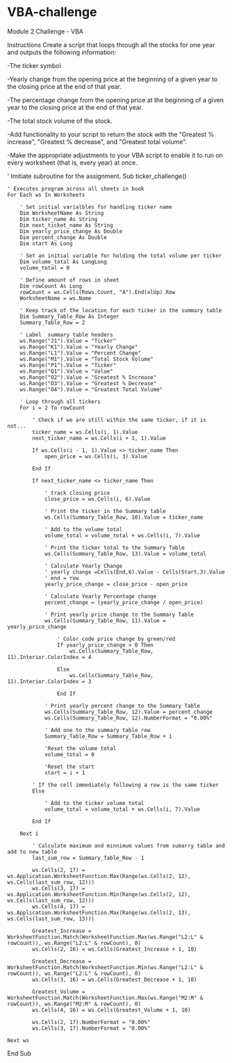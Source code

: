 # VBA-challenge
Module 2 Challenge - VBA

Instructions
Create a script that loops through all the stocks for one year and outputs the following information:

-The ticker symbol

-Yearly change from the opening price at the beginning of a given year to the closing price at the end of that year.

-The percentage change from the opening price at the beginning of a given year to the closing price at the end of that year.

-The total stock volume of the stock.

-Add functionality to your script to return the stock with the "Greatest % increase", "Greatest % decrease", and "Greatest total volume".

-Make the appropriate adjustments to your VBA script to enable it to run on every worksheet (that is, every year) at once.


' Imitiate subroutine for the assignment.
Sub ticker_challenge()


    ' Executes program across all sheets in book
    For Each ws In Worksheets
        
        ' Set initial varialbles for handling ticker name
        Dim WorksheetName As String
        Dim ticker_name As String
        Dim next_ticket_name As String
        Dim yearly_price_change As Double
        Dim percent_change As Double
        Dim start As Long
        
        ' Set an initial variable for holding the total volume per ticker
        Dim volume_total As LongLong
        volume_total = 0
        
        ' Define amount of rows in sheet
        Dim rowCount As Long
        rowCount = ws.Cells(Rows.Count, "A").End(xlUp).Row
        WorksheetName = ws.Name
        
        ' Keep track of the location for each ticker in the summary table
        Dim Summary_Table_Row As Integer
        Summary_Table_Row = 2
        
        ' Label  summary table headers
        ws.Range("J1").Value = "Ticker"
        ws.Range("K1").Value = "Yearly Change"
        ws.Range("L1").Value = "Percent Change"
        ws.Range("M1").Value = "Total Stock Volume"
        ws.Range("P1").Value = "Ticker"
        ws.Range("Q1").Value = "Value"
        ws.Range("O2").Value = "Greatest % Increase"
        ws.Range("O3").Value = "Greatest % Decrease"
        ws.Range("O4").Value = "Greatest Total Volume"
        
        ' Loop through all tickers
        For i = 2 To rowCount
            
            ' Check if we are still within the same ticker, if it is not...
            ticker_name = ws.Cells(i, 1).Value
            next_ticker_name = ws.Cells(i + 1, 1).Value
            
            If ws.Cells(i - 1, 1).Value <> ticker_name Then
                open_price = ws.Cells(i, 3).Value
            
            End If
            
            If next_ticker_name <> ticker_name Then
            
                ' track closing price
                close_price = ws.Cells(i, 6).Value
                
                ' Print the ticker in the Summary table
                ws.Cells(Summary_Table_Row, 10).Value = ticker_name
                
                ' Add to the volume total
                volume_total = volume_total + ws.Cells(i, 7).Value
                
                ' Print the ticker total to the Summary Table
                ws.Cells(Summary_Table_Row, 13).Value = volume_total
                
                ' Calculate Yearly Change
                ' yearly change =Cells(End,6).Value - Cells(Start,3).Value
                ' end = row
                yearly_price_change = close_price - open_price
                
                ' Calculate Yearly Percentage change
                percent_change = (yearly_price_change / open_price)
                
                ' Print yearly price change to the Summary Table
                ws.Cells(Summary_Table_Row, 11).Value = yearly_price_change
                
                    ' Color code price change by green/red
                    If yearly_price_change > 0 Then
                        ws.Cells(Summary_Table_Row, 11).Interior.ColorIndex = 4
                        
                    Else
                        ws.Cells(Summary_Table_Row, 11).Interior.ColorIndex = 3
                        
                    End If
                    
                ' Print yearly percent change to the Summary Table
                ws.Cells(Summary_Table_Row, 12).Value = percent_change
                ws.Cells(Summary_Table_Row, 12).NumberFormat = "0.00%"
                
                ' Add one to the summary table row
                Summary_Table_Row = Summary_Table_Row + 1
                
                'Reset the volume total
                volume_total = 0
                
                'Reset the start
                start = i + 1
                
            ' If the cell immediately following a row is the same ticker
            Else
            
                ' Add to the ticker volume total
                volume_total = volume_total + ws.Cells(i, 7).Value
                
            End If

        Next i
            
            ' Calculate maximum and minnimum values from sumarry table and add to new table
            last_sum_row = Summary_Table_Row - 1
            
            ws.Cells(2, 17) = ws.Application.WorksheetFunction.Max(Range(ws.Cells(2, 12), ws.Cells(last_sum_row, 12)))
            ws.Cells(3, 17) = ws.Application.WorksheetFunction.Min(Range(ws.Cells(2, 12), ws.Cells(last_sum_row, 12)))
            ws.Cells(4, 17) = ws.Application.WorksheetFunction.Max(Range(ws.Cells(2, 13), ws.Cells(last_sum_row, 13)))
            
            Greatest_Increase = WorksheetFunction.Match(WorksheetFunction.Max(ws.Range("L2:L" & rowCount)), ws.Range("L2:L" & rowCount), 0)
            ws.Cells(2, 16) = ws.Cells(Greatest_Increase + 1, 10)
            
            Greatest_Decrease = WorksheetFunction.Match(WorksheetFunction.Min(ws.Range("L2:L" & rowCount)), ws.Range("L2:L" & rowCount), 0)
            ws.Cells(3, 16) = ws.Cells(Greatest_Decrease + 1, 10)
            
            Greatest_Volume = WorksheetFunction.Match(WorksheetFunction.Max(ws.Range("M2:M" & rowCount)), ws.Range("M2:M" & rowCount), 0)
            ws.Cells(4, 16) = ws.Cells(Greatest_Volume + 1, 10)
          
            ws.Cells(2, 17).NumberFormat = "0.00%"
            ws.Cells(3, 17).NumberFormat = "0.00%"
        
    Next ws
    
End Sub
